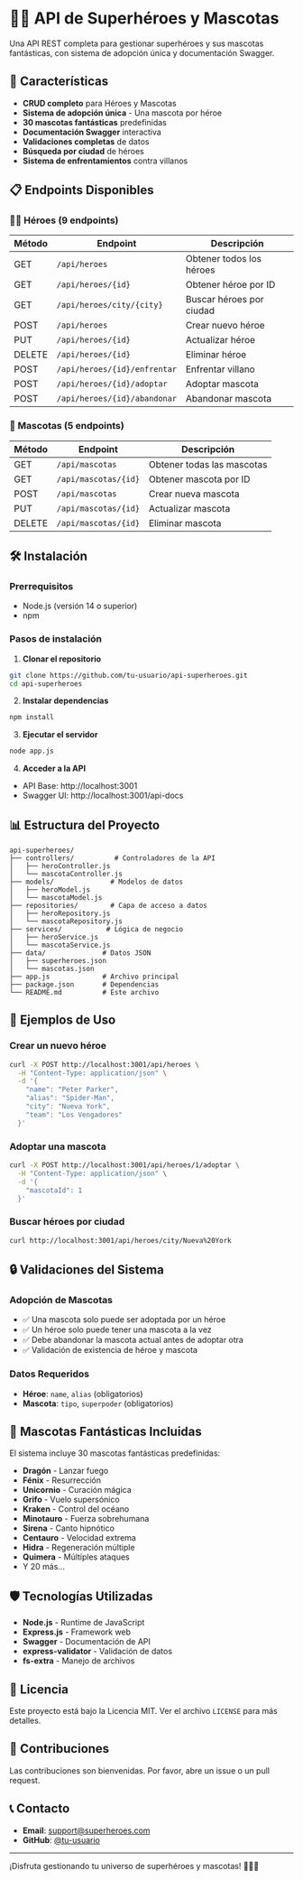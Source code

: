 # 🦸‍♂️ API de Superhéroes y Mascotas

Una API REST completa para gestionar superhéroes y sus mascotas fantásticas, con sistema de adopción única y documentación Swagger.

## 🚀 Características

- **CRUD completo** para Héroes y Mascotas
- **Sistema de adopción única** - Una mascota por héroe
- **30 mascotas fantásticas** predefinidas
- **Documentación Swagger** interactiva
- **Validaciones completas** de datos
- **Búsqueda por ciudad** de héroes
- **Sistema de enfrentamientos** contra villanos

## 📋 Endpoints Disponibles

### 🦸‍♂️ Héroes (9 endpoints)

| Método | Endpoint | Descripción |
|--------|----------|-------------|
| GET | `/api/heroes` | Obtener todos los héroes |
| GET | `/api/heroes/{id}` | Obtener héroe por ID |
| GET | `/api/heroes/city/{city}` | Buscar héroes por ciudad |
| POST | `/api/heroes` | Crear nuevo héroe |
| PUT | `/api/heroes/{id}` | Actualizar héroe |
| DELETE | `/api/heroes/{id}` | Eliminar héroe |
| POST | `/api/heroes/{id}/enfrentar` | Enfrentar villano |
| POST | `/api/heroes/{id}/adoptar` | Adoptar mascota |
| POST | `/api/heroes/{id}/abandonar` | Abandonar mascota |

### 🐉 Mascotas (5 endpoints)

| Método | Endpoint | Descripción |
|--------|----------|-------------|
| GET | `/api/mascotas` | Obtener todas las mascotas |
| GET | `/api/mascotas/{id}` | Obtener mascota por ID |
| POST | `/api/mascotas` | Crear nueva mascota |
| PUT | `/api/mascotas/{id}` | Actualizar mascota |
| DELETE | `/api/mascotas/{id}` | Eliminar mascota |

## 🛠️ Instalación

### Prerrequisitos

- Node.js (versión 14 o superior)
- npm

### Pasos de instalación

1. **Clonar el repositorio**
```bash
git clone https://github.com/tu-usuario/api-superheroes.git
cd api-superheroes
```

2. **Instalar dependencias**
```bash
npm install
```

3. **Ejecutar el servidor**
```bash
node app.js
```

4. **Acceder a la API**
- API Base: http://localhost:3001
- Swagger UI: http://localhost:3001/api-docs

## 📊 Estructura del Proyecto

```
api-superheroes/
├── controllers/          # Controladores de la API
│   ├── heroController.js
│   └── mascotaController.js
├── models/              # Modelos de datos
│   ├── heroModel.js
│   └── mascotaModel.js
├── repositories/        # Capa de acceso a datos
│   ├── heroRepository.js
│   └── mascotaRepository.js
├── services/           # Lógica de negocio
│   ├── heroService.js
│   └── mascotaService.js
├── data/              # Datos JSON
│   ├── superheroes.json
│   └── mascotas.json
├── app.js             # Archivo principal
├── package.json       # Dependencias
└── README.md          # Este archivo
```

## 🎯 Ejemplos de Uso

### Crear un nuevo héroe
```bash
curl -X POST http://localhost:3001/api/heroes \
  -H "Content-Type: application/json" \
  -d '{
    "name": "Peter Parker",
    "alias": "Spider-Man",
    "city": "Nueva York",
    "team": "Los Vengadores"
  }'
```

### Adoptar una mascota
```bash
curl -X POST http://localhost:3001/api/heroes/1/adoptar \
  -H "Content-Type: application/json" \
  -d '{
    "mascotaId": 1
  }'
```

### Buscar héroes por ciudad
```bash
curl http://localhost:3001/api/heroes/city/Nueva%20York
```

## 🔒 Validaciones del Sistema

### Adopción de Mascotas
- ✅ Una mascota solo puede ser adoptada por un héroe
- ✅ Un héroe solo puede tener una mascota a la vez
- ✅ Debe abandonar la mascota actual antes de adoptar otra
- ✅ Validación de existencia de héroe y mascota

### Datos Requeridos
- **Héroe**: `name`, `alias` (obligatorios)
- **Mascota**: `tipo`, `superpoder` (obligatorios)

## 🐉 Mascotas Fantásticas Incluidas

El sistema incluye 30 mascotas fantásticas predefinidas:

- **Dragón** - Lanzar fuego
- **Fénix** - Resurrección
- **Unicornio** - Curación mágica
- **Grifo** - Vuelo supersónico
- **Kraken** - Control del océano
- **Minotauro** - Fuerza sobrehumana
- **Sirena** - Canto hipnótico
- **Centauro** - Velocidad extrema
- **Hidra** - Regeneración múltiple
- **Quimera** - Múltiples ataques
- Y 20 más...

## 🛡️ Tecnologías Utilizadas

- **Node.js** - Runtime de JavaScript
- **Express.js** - Framework web
- **Swagger** - Documentación de API
- **express-validator** - Validación de datos
- **fs-extra** - Manejo de archivos

## 📝 Licencia

Este proyecto está bajo la Licencia MIT. Ver el archivo `LICENSE` para más detalles.

## 🤝 Contribuciones

Las contribuciones son bienvenidas. Por favor, abre un issue o un pull request.

## 📞 Contacto

- **Email**: support@superheroes.com
- **GitHub**: [@tu-usuario](https://github.com/tu-usuario)

---

¡Disfruta gestionando tu universo de superhéroes y mascotas! 🦸‍♂️🐉 